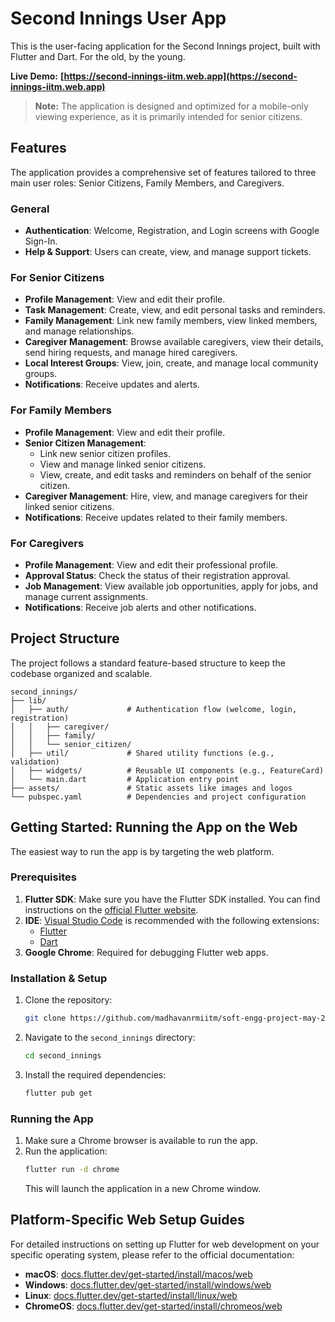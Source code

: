 # Second Innings User App

This is the user-facing application for the Second Innings project, built with Flutter and Dart. For the old, by the young.

**Live Demo:** **[https://second-innings-iitm.web.app](https://second-innings-iitm.web.app)**

> **Note:** The application is designed and optimized for a mobile-only viewing experience, as it is primarily intended for senior citizens.

## Features

The application provides a comprehensive set of features tailored to three main user roles: Senior Citizens, Family Members, and Caregivers.

### General

-   **Authentication**: Welcome, Registration, and Login screens with Google Sign-In.
-   **Help & Support**: Users can create, view, and manage support tickets.

### For Senior Citizens

-   **Profile Management**: View and edit their profile.
-   **Task Management**: Create, view, and edit personal tasks and reminders.
-   **Family Management**: Link new family members, view linked members, and manage relationships.
-   **Caregiver Management**: Browse available caregivers, view their details, send hiring requests, and manage hired caregivers.
-   **Local Interest Groups**: View, join, create, and manage local community groups.
-   **Notifications**: Receive updates and alerts.

### For Family Members

-   **Profile Management**: View and edit their profile.
-   **Senior Citizen Management**:
    -   Link new senior citizen profiles.
    -   View and manage linked senior citizens.
    -   View, create, and edit tasks and reminders on behalf of the senior citizen.
-   **Caregiver Management**: Hire, view, and manage caregivers for their linked senior citizens.
-   **Notifications**: Receive updates related to their family members.

### For Caregivers

-   **Profile Management**: View and edit their professional profile.
-   **Approval Status**: Check the status of their registration approval.
-   **Job Management**: View available job opportunities, apply for jobs, and manage current assignments.
-   **Notifications**: Receive job alerts and other notifications.

## Project Structure

The project follows a standard feature-based structure to keep the codebase organized and scalable.

```
second_innings/
├── lib/
│   ├── auth/             # Authentication flow (welcome, login, registration)
│   │   ├── caregiver/
│   │   ├── family/
│   │   └── senior_citizen/
│   ├── util/             # Shared utility functions (e.g., validation)
│   ├── widgets/          # Reusable UI components (e.g., FeatureCard)
│   └── main.dart         # Application entry point
├── assets/               # Static assets like images and logos
└── pubspec.yaml          # Dependencies and project configuration
```

## Getting Started: Running the App on the Web

The easiest way to run the app is by targeting the web platform.

### Prerequisites

1.  **Flutter SDK**: Make sure you have the Flutter SDK installed. You can find instructions on the [official Flutter website](https://flutter.dev/docs/get-started/install).
2.  **IDE**: [Visual Studio Code](https://code.visualstudio.com/) is recommended with the following extensions:
    -   [Flutter](https://marketplace.visualstudio.com/items?itemName=Dart-Code.flutter)
    -   [Dart](https://marketplace.visualstudio.com/items?itemName=Dart-Code.dart-code)
3.  **Google Chrome**: Required for debugging Flutter web apps.

### Installation & Setup

1.  Clone the repository:
    ```sh
    git clone https://github.com/madhavanrmiitm/soft-engg-project-may-2025-se-May-40
    ```
2.  Navigate to the `second_innings` directory:
    ```sh
    cd second_innings
    ```
3.  Install the required dependencies:
    ```sh
    flutter pub get
    ```

### Running the App

1.  Make sure a Chrome browser is available to run the app.
2.  Run the application:
    ```sh
    flutter run -d chrome
    ```
    This will launch the application in a new Chrome window.

## Platform-Specific Web Setup Guides

For detailed instructions on setting up Flutter for web development on your specific operating system, please refer to the official documentation:

-   **macOS**: [docs.flutter.dev/get-started/install/macos/web](https://docs.flutter.dev/get-started/install/macos/web)
-   **Windows**: [docs.flutter.dev/get-started/install/windows/web](https://docs.flutter.dev/get-started/install/windows/web)
-   **Linux**: [docs.flutter.dev/get-started/install/linux/web](https://docs.flutter.dev/get-started/install/linux/web)
-   **ChromeOS**: [docs.flutter.dev/get-started/install/chromeos/web](https://docs.flutter.dev/get-started/install/chromeos/web)
